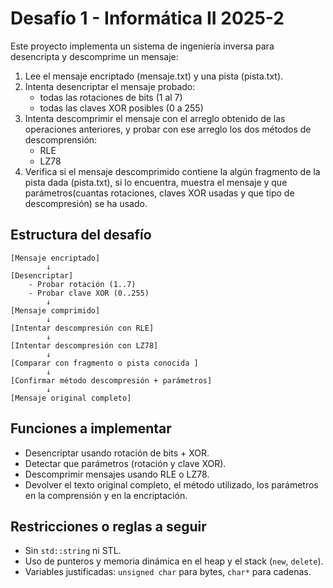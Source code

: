 # Desafío 1 - Informática II 2025-2

Este proyecto implementa un sistema de ingeniería inversa para desencripta y descomprime un mensaje: 

1. Lee el mensaje encriptado (mensaje.txt) y una pista (pista.txt).
2. Intenta desencriptar el mensaje probado:
    - todas las rotaciones de bits (1 al 7)
    - todas las claves XOR posibles (0 a 255)
3. Intenta descomprimir el mensaje con el arreglo obtenido de las operaciones anteriores, y probar con ese arreglo los dos métodos de descomprensión:
    - RLE
    - LZ78
4. Verifica si el mensaje descomprimido contiene la algún fragmento de la pista dada (pista.txt), si lo encuentra, muestra el mensaje y que parámetros(cuantas rotaciones, claves XOR usadas y que tipo de descompresión) se ha usado.


## Estructura del desafío
```
[Mensaje encriptado]
        ↓
[Desencriptar]
    - Probar rotación (1..7) 
    - Probar clave XOR (0..255) 
        ↓
[Mensaje comprimido]
        ↓
[Intentar descompresión con RLE] 
        ↓
[Intentar descompresión con LZ78] 
        ↓
[Comparar con fragmento o pista conocida ]
        ↓
[Confirmar método descompresión + parámetros]
        ↓
[Mensaje original completo]
```
## Funciones a implementar
- Desencriptar usando rotación de bits + XOR.
- Detectar que parámetros (rotación y clave XOR).
- Descomprimir mensajes usando RLE o LZ78.
- Devolver el texto original completo, el método utilizado, los parámetros en la comprensión y en la encriptación.

## Restricciones o reglas a seguir
- Sin `std::string` ni STL.
- Uso de punteros y memoria dinámica en el heap y el stack (`new`, `delete`).
- Variables justificadas: `unsigned char` para bytes, `char*` para cadenas.

